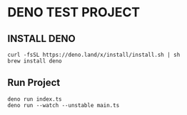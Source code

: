 # DENO TEST PROJECT

## INSTALL DENO

```
curl -fsSL https://deno.land/x/install/install.sh | sh
brew install deno
```

## Run Project

```
deno run index.ts
deno run --watch --unstable main.ts
```
